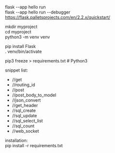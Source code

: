 flask --app hello run  
flask --app hello run --debugger  
https://flask.palletsprojects.com/en/2.2.x/quickstart/  

mkdir myproject  
cd myproject  
python3 -m venv venv  

pip install Flask  
. venv/bin/activate  

pip3 freeze > requirements.txt  # Python3  

snippet list:  
- //get
- //routing_id
- //post
- //post_body_to_model
- //json_convert
- //get_header
- //sql_create
- //sql_update
- //sql_select_list
- //sql_count
- //web_socket

installation:  
pip install -r requirements.txt  